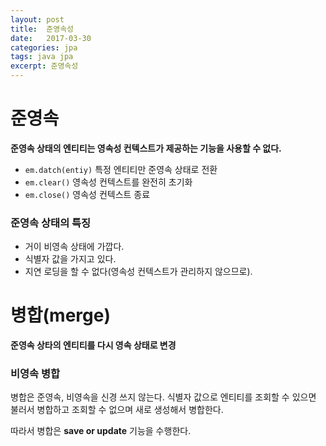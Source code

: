 ```yaml
---
layout: post
title:  준영속성
date:   2017-03-30
categories: jpa
tags: java jpa
excerpt: 준영속성
---
```



# 준영속

**준영속 상태의 엔티티는 영속성 컨텍스트가 제공하는 기능을 사용할 수 없다.**

 - `em.datch(entiy)` 특정 엔티티만 준영속 상태로 전환
 - `em.clear()` 영속성 컨텍스트를 완전히 초기화
 - `em.close()` 영속성 컨텍스트 종료

### 준영속 상태의 특징
  - 거이 비영속 상태에 가깝다.
  - 식별자 값을 가지고 있다.
  - 지연 로딩을 할 수 없다(영속성 컨텍스트가 관리하지 않으므로).

# 병합(merge)

  **준영속 상타의 엔티티를 다시 영속 상태로 변경**

### 비영속 병합
  병합은 준영속, 비영속을 신경 쓰지 않는다. 식별자 값으로 엔티티를 조회할 수 있으면 불러서 병합하고 조회할 수 없으며 새로 생성해서 병합한다.

  따라서 병합은 **save or update** 기능을 수행한다.
